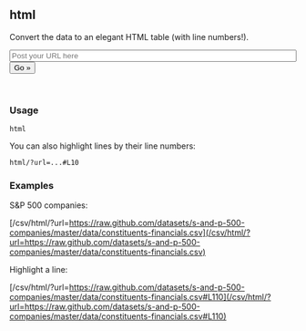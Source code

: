 ## html

Convert the data to an elegant HTML table (with line numbers!).

<form action="/csv/html/" method="GET" class="form">
  <input type="text" name="url" value="" placeholder="Post your URL here" style="width: 100%" />
  <button type="submit">Go &raquo;</button>
</form>
<br />

### Usage

    html

You can also highlight lines by their line numbers:

    html/?url=...#L10

### Examples

S&P 500 companies:

[/csv/html/?url=https://raw.github.com/datasets/s-and-p-500-companies/master/data/constituents-financials.csv](/csv/html/?url=https://raw.github.com/datasets/s-and-p-500-companies/master/data/constituents-financials.csv)

Highlight a line:

[/csv/html/?url=https://raw.github.com/datasets/s-and-p-500-companies/master/data/constituents-financials.csv#L110](/csv/html/?url=https://raw.github.com/datasets/s-and-p-500-companies/master/data/constituents-financials.csv#L110)

